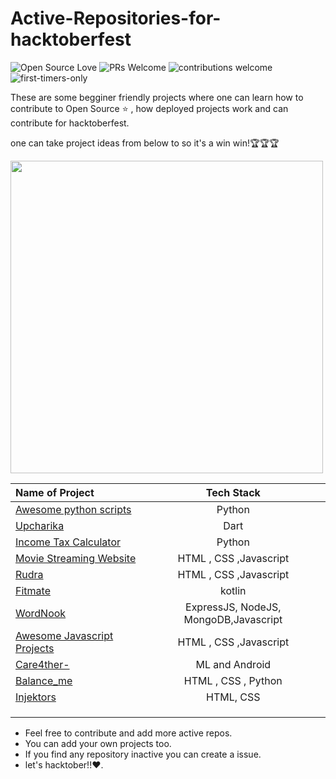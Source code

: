 # Active-Repositories-for-hacktoberfest


![Open Source Love](https://badges.frapsoft.com/os/v1/open-source.svg?v=102)
![PRs Welcome](https://img.shields.io/badge/PRs-Welcome-brightgreen.svg?style=flat&logo=github)
![contributions welcome](https://img.shields.io/static/v1.svg?label=Contributions&message=Welcome&color=brightgreen&style=flat&logo=github)&nbsp;
![first-timers-only](https://img.shields.io/badge/first--timers--only-friendly-blue.svg?style=flat)




 
These are some begginer friendly projects where one can learn how to contribute to Open Source ⭐ , how deployed projects work and can contribute for hacktoberfest.

one can take project ideas from below to so it's a win win!🏆🏆🏆



<img align="center" height="500" width= "500" src="https://user-images.githubusercontent.com/73706697/135315829-9128ebbb-5f87-489d-a63e-bc6a98d6331f.gif" />


| Name of Project |  Tech Stack     |
| :---        |    :----:   | 
|[Awesome python scripts](https://github.com/prathimacode-hub/Awesome_Python_Scripts)      | Python  |
|[Upcharika](https://github.com/smaranjitghose/Upcharika)  | Dart  |
|[Income Tax Calculator](https://github.com/QAZIMAAZARSHAD/Income-Tax-Calculator) | Python |
|[Movie Streaming Website](https://github.com/QAZIMAAZARSHAD/Movie-Streaming-Website) | HTML , CSS ,Javascript|
|[Rudra](https://github.com/Harshal0902/Rudra) | HTML , CSS ,Javascript|
|[Fitmate](https://github.com/Code-Sauce-Official/FitMate)| kotlin|
|[WordNook](https://github.com/ALPHAVIO/WordNook)| ExpressJS, NodeJS, MongoDB,Javascript |
|[Awesome Javascript Projects](https://github.com/Vishal-raj-1/Awesome-JavaScript-Projects)| HTML , CSS ,Javascript |
|[Care4ther-](https://github.com/unnati914/Care4ther-)| ML and Android  |
|[Balance_me](https://github.com/yashikajotwani12/Balanced_Me)|HTML , CSS , Python  |
|[Injektors](https://github.com/CodXCrypt/Injektors) | HTML, CSS|
|[]()|  |
|[]()|  |
|[]()|  |

- Feel free to contribute and add more active repos.
- You can add your own projects too.
- If you find any repository inactive you can create a issue.
- let's hacktober!!❤️.





